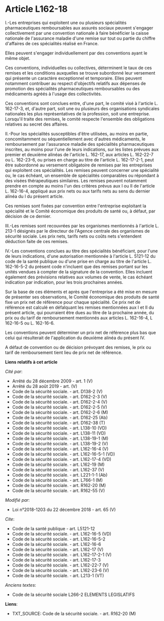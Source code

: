 # Article L162-18

I.-Les entreprises qui exploitent une ou plusieurs spécialités pharmaceutiques remboursables aux assurés sociaux peuvent
s'engager collectivement par une convention nationale à faire bénéficier la caisse nationale de l'assurance maladie d'une
remise sur tout ou partie du chiffre d'affaires de ces spécialités réalisé en France. 

Elles peuvent s'engager individuellement par des conventions ayant le même objet. 

Ces conventions, individuelles ou collectives, déterminent le taux de ces remises et les conditions auxquelles se trouve
subordonné leur versement qui présente un caractère exceptionnel et temporaire. Elles peuvent notamment contribuer au respect
d'objectifs relatifs aux dépenses de promotion des spécialités pharmaceutiques remboursables ou des médicaments agréés à
l'usage des collectivités. 

Ces conventions sont conclues entre, d'une part, le comité visé à l'article L. 162-17-3, et, d'autre part, soit une ou
plusieurs des organisations syndicales nationales les plus représentatives de la profession, soit une entreprise. Lorsqu'il
traite des remises, le comité respecte l'ensemble des obligations relatives au secret des affaires. 

II.-Pour les spécialités susceptibles d'être utilisées, au moins en partie, concomitamment ou séquentiellement avec d'autres
médicaments, le remboursement par l'assurance maladie des spécialités pharmaceutiques inscrites, au moins pour l'une de leurs
indications, sur les listes prévues aux premier et deuxième alinéas de l'article L. 162-17, aux articles L. 162-22-7 ou L.
162-23-6, ou prises en charge au titre de l'article L. 162-17-2-1, peut être subordonné au versement obligatoire de remises
par les entreprises qui exploitent ces spécialités. Les remises peuvent concerner une spécialité ou, le cas échéant, un
ensemble de spécialités comparables ou répondant à des visées thérapeutiques similaires. Les remises peuvent notamment
prendre en compte au moins l'un des critères prévus aux I ou II de l'article L. 162-16-4, appliqué aux prix nets ou aux
tarifs nets au sens du dernier alinéa du I du présent article. 

Ces remises sont fixées par convention entre l'entreprise exploitant la spécialité et le Comité économique des produits de
santé ou, à défaut, par décision de ce dernier. 

III.-Les remises sont recouvrées par les organismes mentionnés à l'article L. 213-1 désignés par le directeur de l'Agence
centrale des organismes de sécurité sociale. Les prix nets, tarifs nets ou coûts nets s'entendent déduction faite de ces
remises. 

IV.-Les conventions conclues au titre des spécialités bénéficiant, pour l'une de leurs indications, d'une autorisation
mentionnée à l'article L. 5121-12 du code de la santé publique ou d'une prise en charge au titre de l'article L. 162-16-5-2
du présent code n'incluent que des remises portant sur les unités vendues à compter de la signature de la convention. Elles
incluent également des prévisions relatives aux volumes de vente, le cas échéant indication par indication, pour les trois
prochaines années. 

Sur la base de ces éléments et après que l'entreprise a été mise en mesure de présenter ses observations, le Comité
économique des produits de santé fixe un prix net de référence pour chaque spécialité. Ce prix net de référence est calculé
en défalquant les remises mentionnées aux I et II du présent article, qui pourraient être dues au titre de la prochaine
année, du prix ou du tarif de remboursement mentionnés aux articles L. 162-16-4, L 162-16-5 ou L. 162-16-6. 

Les conventions peuvent déterminer un prix net de référence plus bas que celui qui résulterait de l'application du deuxième
alinéa du présent IV. 

A défaut de convention ou de décision prévoyant des remises, le prix ou tarif de remboursement tient lieu de prix net de
référence.

**Liens relatifs à cet article**

_Cité par_:

  - Arrêté du 28 décembre 2009 - art. 1 (V)
  - Arrêté du 28 août 2019 - art. (V)
  - Code de la sécurité sociale. - art. D138-2 (V)
  - Code de la sécurité sociale. - art. D162-2-3 (V)
  - Code de la sécurité sociale. - art. D162-2-4 (V)
  - Code de la sécurité sociale. - art. D162-2-5 (V)
  - Code de la sécurité sociale. - art. D162-2-6 (M)
  - Code de la sécurité sociale. - art. D162-25 (Ab)
  - Code de la sécurité sociale. - art. D162-38 (T)
  - Code de la sécurité sociale. - art. L138-10 (VD)
  - Code de la sécurité sociale. - art. L138-11 (VD)
  - Code de la sécurité sociale. - art. L138-19-1 (M)
  - Code de la sécurité sociale. - art. L138-19-2 (V)
  - Code de la sécurité sociale. - art. L162-16-4 (V)
  - Code de la sécurité sociale. - art. L162-16-5-1 (VD)
  - Code de la sécurité sociale. - art. L162-17-4 (VD)
  - Code de la sécurité sociale. - art. L162-19 (M)
  - Code de la sécurité sociale. - art. L162-37 (V)
  - Code de la sécurité sociale. - art. L221-1-1 (Ab)
  - Code de la sécurité sociale. - art. L766-1 (M)
  - Code de la sécurité sociale. - art. R162-20 (M)
  - Code de la sécurité sociale. - art. R162-55 (V)

_Modifié par_:

  - Loi n°2018-1203 du 22 décembre 2018 - art. 65 (V)

_Cite_:

  - Code de la santé publique - art. L5121-12
  - Code de la sécurité sociale. - art. L162-16-5 (VD)
  - Code de la sécurité sociale. - art. L162-16-5-2
  - Code de la sécurité sociale. - art. L162-16-6
  - Code de la sécurité sociale. - art. L162-17 (V)
  - Code de la sécurité sociale. - art. L162-17-2-1 (V)
  - Code de la sécurité sociale. - art. L162-17-3
  - Code de la sécurité sociale. - art. L162-22-7 (V)
  - Code de la sécurité sociale. - art. L162-23-6 (V)
  - Code de la sécurité sociale. - art. L213-1 (VT)

_Anciens textes_:

  - Code de la sécurité sociale L266-2 ELEMENTS LEGISLATIFS

**Liens**:

  - TXT_SOURCE: Code de la sécurité sociale. - art. R162-20 (M)
